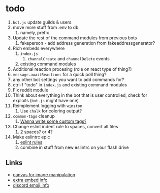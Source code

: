 # todo

1. `bot.js` update guilds & users
2. move more stuff from .env to db
   1. namely, prefix
3. Update the rest of the command modules from previous bots
   1. fakeperson - add address generation from fakeaddressgenerator?
4. Rich embeds everywhere
   1. `index.js`
      1. `channelCreate` and `channelDelete` events
   2. existing command modules
5. Additional reaction procesing (role on react type of thing?)
6. `message.awaitReactions` for a quick poll thing?
7. any other bot settings you want to add commands for?
8. ctrl-f "todo" in `index.js` and existing command modules
9.  Fix reddit module
10. Think about everything in the bot that is user controlled, check for exploits (`bot.js` might have one)
11. Reimplement logging with `winston`
    1. Use `chalk` for coloring output?
12. `common-tags` cleanup
    1. [Wanna write some custom tags?](https://developer.mozilla.org/en-US/docs/Web/JavaScript/Reference/Template_literals#Tagged_templates)
13. Change eslint indent rule to spaces, convert all files
    1. 2 spaces? or 4?
14. Make eslintrc epic
    1. [eslint rules](https://eslint.org/docs/rules/)
    2. combine in stuff from new eslintrc on your flash drive

## Links

- [canvas for image manipulation](https://discordjs.guide/popular-topics/canvas.html#setting-up-canvas)
- [extra embed info](https://discordjs.guide/popular-topics/embeds.html#embed-preview)
- [discord emoji info](https://github.com/AnIdiotsGuide/discordjs-bot-guide/blob/master/coding-guides/using-emojis.md)
